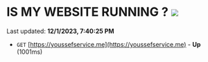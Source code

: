 # IS MY WEBSITE RUNNING ? [![](https://img.shields.io/static/v1?label=Sponsor&message=%E2%9D%A4&logo=GitHub&color=%23fe8e86)](https://github.com/sponsors/<username>)

Last updated: **12/1/2023, 7:40:25 PM**

- `GET` [https://youssefservice.me](https://youssefservice.me) - **Up** (1001ms)
